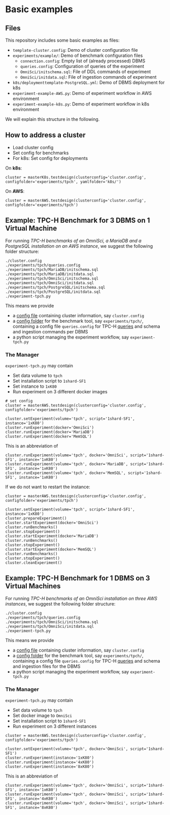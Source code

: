 # Basic examples

## Files

This repository includes some basic examples as files:
* `template-cluster.config`: Demo of cluster configuration file
* `experiments/example/`: Demo of benchmark configuration files
  * `connection.config`: Empty list of (already processed) DBMS
  * `queries.config`: Configuration of queries of the experiment
  * `OmniSci/initschema.sql`: File of DDL commands of experiment
  * `OmniSci/initdata.sql`: File of ingestion commands of experiment
* `k8s/deploymenttemplate-PostgreSQL.yml`: Demo of DBMS deployment for k8s
* `experiment-example-AWS.py`: Demo of experiment workflow in AWS environment
* `experiment-example-k8s.py`: Demo of experiment workflow in k8s environment

We will explain this structure in the following.

## How to address a cluster

* Load cluster config
* Set config for benchmarks
* For k8s: Set config for deployments

On **k8s**:

```
cluster = masterK8s.testdesign(clusterconfig='cluster.config', configfolder='experiments/tpch', yamlfolder='k8s/')
```

On **AWS**:

```
cluster = masterAWS.testdesign(clusterconfig='cluster.config', configfolder='experiments/tpch')
```

## Example: TPC-H Benchmark for 3 DBMS on 1 Virtual Machine

For running *TPC-H benchmarks of an OmniSci, a MariaDB and a PostgreSQL installation on an AWS instance*, we suggest the following folder structure:
```
./cluster.config
./experiments/tpch/queries.config
./experiments/tpch/MariaDB/initschema.sql
./experiments/tpch/MariaDB/initdata.sql
./experiments/tpch/OmniSci/initschema.sql
./experiments/tpch/OmniSci/initdata.sql
./experiments/tpch/PostgreSQL/initschema.sql
./experiments/tpch/PostgreSQL/initdata.sql
./experiment-tpch.py
```

This means we provide
* a [config file](#clusterconfig) containing cluster information, say `cluster.config`
* a [config folder](https://github.com/Beuth-Erdelt/GEO-GPU-DBMS-Benchmarks#config-folder) for the benchmark tool, say `experiments/tpch/`, containing a config file `queries.config` for TPC-H [queries](https://github.com/Beuth-Erdelt/DBMS-Benchmarker#query-file) and schema and ingestion commands per DBMS
* a python script managing the experiment workflow, say `experiment-tpch.py`

### The Manager

`experiment-tpch.py` may contain
* Set data volume to `tpch`
* Set installation script to `1shard-SF1`
* Set instance to `1xK80`
* Run experiment on 3 different docker images

```
# set config
cluster = masterAWS.testdesign(clusterconfig='cluster.config', configfolder='experiments/tpch')

cluster.setExperiment(volume='tpch', script='1shard-SF1', instance='1xK80')
cluster.runExperiment(docker='OmniSci')
cluster.runExperiment(docker='MariaDB')
cluster.runExperiment(docker='MemSQL')
```

This is an abbreviation of

```
cluster.runExperiment(volume='tpch', docker='OmniSci', script='1shard-SF1', instance='1xK80')
cluster.runExperiment(volume='tpch', docker='MariaDB', script='1shard-SF1', instance='1xK80')
cluster.runExperiment(volume='tpch', docker='MemSQL', script='1shard-SF1', instance='1xK80')
```

If we do not want to restart the instance:

```
cluster = masterAWS.testdesign(clusterconfig='cluster.config', configfolder='experiments/tpch')

cluster.setExperiment(volume='tpch', script='1shard-SF1', instance='1xK80')
cluster.prepareExperiment()
cluster.startExperiment(docker='OmniSci')
cluster.runBenchmarks()
cluster.stopExperiment()
cluster.startExperiment(docker='MariaDB')
cluster.runBenchmarks()
cluster.stopExperiment()
cluster.startExperiment(docker='MemSQL')
cluster.runBenchmarks()
cluster.stopExperiment()
cluster.cleanExperiment()
```

## Example: TPC-H Benchmark for 1 DBMS on 3 Virtual Machines

For running *TPC-H benchmarks of an OmniSci installation on three AWS instances*, we suggest the following folder structure:
```
./cluster.config
./experiments/tpch/queries.config
./experiments/tpch/OmniSci/initschema.sql
./experiments/tpch/OmniSci/initdata.sql
./experiment-tpch.py
```

This means we provide
* a [config file](#clusterconfig) containing cluster information, say `cluster.config`
* a [config folder](https://github.com/Beuth-Erdelt/GEO-GPU-DBMS-Benchmarks#config-folder) for the benchmark tool, say `experiments/tpch/`, containing a config file `queries.config` for TPC-H [queries](https://github.com/Beuth-Erdelt/DBMS-Benchmarker#query-file) and schema and ingestion files for the DBMS
* a python script managing the experiment workflow, say `experiment-tpch.py`

### The Manager

`experiment-tpch.py` may contain
* Set data volume to `tpch`
* Set docker image to `OmniSci`
* Set installation script to `1shard-SF1`
* Run experiment on 3 different instances

```
cluster = masterAWS.testdesign(clusterconfig='cluster.config', configfolder='experiments/tpch')

cluster.setExperiment(volume='tpch', docker='OmniSci', script='1shard-SF1')
cluster.runExperiment(instance='1xK80')
cluster.runExperiment(instance='4xK80')
cluster.runExperiment(instance='8xK80')
```

This is an abbreviation of

```
cluster.runExperiment(volume='tpch', docker='OmniSci', script='1shard-SF1', instance='1xK80')
cluster.runExperiment(volume='tpch', docker='OmniSci', script='1shard-SF1', instance='4xK80')
cluster.runExperiment(volume='tpch', docker='OmniSci', script='1shard-SF1', instance='8xK80')
```


